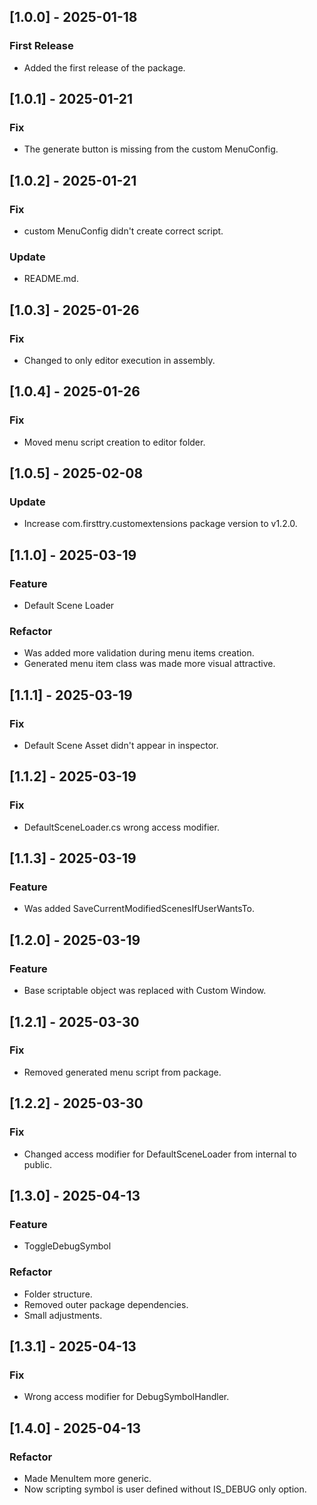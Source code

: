 ## [1.0.0] - 2025-01-18
### First Release
- Added the first release of the package.
## [1.0.1] - 2025-01-21
### Fix
- The generate button is missing from the custom MenuConfig.
## [1.0.2] - 2025-01-21
### Fix
- custom MenuConfig didn't create correct script.
### Update
- README.md.
## [1.0.3] - 2025-01-26
### Fix
- Changed to only editor execution in assembly.
## [1.0.4] - 2025-01-26
### Fix
- Moved menu script creation to editor folder.
## [1.0.5] - 2025-02-08
### Update
- Increase com.firsttry.customextensions package version to v1.2.0.
## [1.1.0] - 2025-03-19
### Feature
- Default Scene Loader
### Refactor
- Was added more validation during menu items creation.
- Generated menu item class was made more visual attractive.
## [1.1.1] - 2025-03-19
### Fix
- Default Scene Asset didn't appear in inspector.
## [1.1.2] - 2025-03-19
### Fix
- DefaultSceneLoader.cs wrong access modifier.
## [1.1.3] - 2025-03-19
### Feature
- Was added SaveCurrentModifiedScenesIfUserWantsTo.
## [1.2.0] - 2025-03-19
### Feature
- Base scriptable object was replaced with Custom Window.
## [1.2.1] - 2025-03-30
### Fix
- Removed generated menu script from package.
## [1.2.2] - 2025-03-30
### Fix
- Changed access modifier for DefaultSceneLoader from internal to public.
## [1.3.0] - 2025-04-13
### Feature
- ToggleDebugSymbol
### Refactor
- Folder structure.
- Removed outer package dependencies.
- Small adjustments.
## [1.3.1] - 2025-04-13
### Fix
- Wrong access modifier for DebugSymbolHandler.
## [1.4.0] - 2025-04-13
### Refactor
- Made MenuItem more generic.
- Now scripting symbol is user defined without IS_DEBUG only option. 